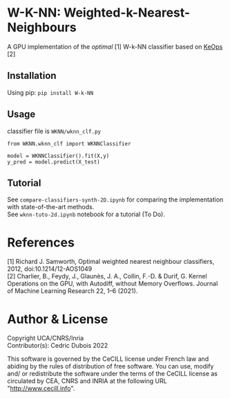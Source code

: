 # W-K-NN: Weighted-k-Nearest-Neighbours
A GPU implementation of the _optimal_ [1] W-k-NN classifier based on [KeOps](http://www.kernel-operations.io/) [2]

## Installation
Using pip:
`pip install W-k-NN`

## Usage

classifier file is `WKNN/wknn_clf.py`

```
from WKNN.wknn_clf import WKNNClassifier

model = WKNNClassifier().fit(X,y)
y_pred = model.predict(X_test)
```

## Tutorial
See `compare-classifiers-synth-2D.ipynb` for comparing the implementation with state-of-the-art methods. <br>
See `wknn-tuto-2d.ipynb` notebook for a tutorial (To Do).


# References
[1] Richard J. Samworth, Optimal weighted nearest neighbour classifiers, 2012, doi:10.1214/12-AOS1049 <br>
[2] Charlier, B., Feydy, J., Glaunès, J. A., Collin, F.-D. & Durif, G.
Kernel Operations on the GPU, with Autodiff, without Memory Overflows. 
Journal of Machine Learning Research 22, 1–6 (2021).

# Author & License
Copyright UCA/CNRS/Inria<br>
Contributor(s): Cedric Dubois 2022

This software is governed by the CeCILL  license under French law and
abiding by the rules of distribution of free software.  You can  use,
modify and/ or redistribute the software under the terms of the CeCILL
license as circulated by CEA, CNRS and INRIA at the following URL
"http://www.cecill.info".

